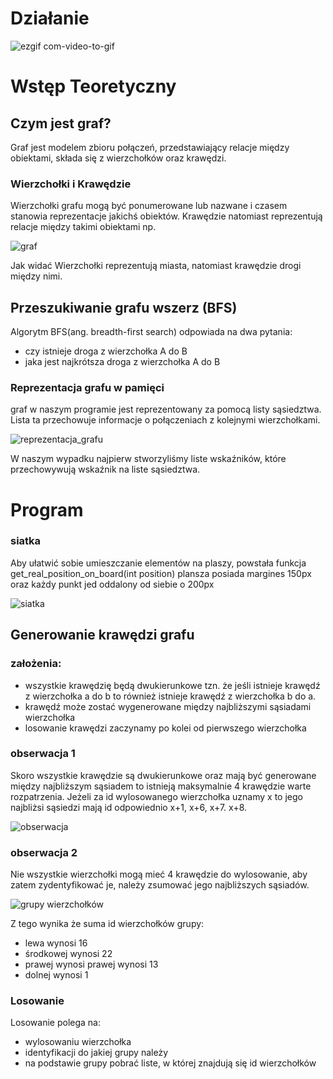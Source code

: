 # Działanie 

![ezgif com-video-to-gif](https://github.com/WojciechGos/przeszukiwanie-grafu-BFS/assets/36795978/0e8c0abd-4624-4e20-84ad-80d25d2cdda9)



# Wstęp Teoretyczny

## Czym jest graf?

Graf jest modelem zbioru połączeń, przedstawiający relacje między obiektami,
składa się z wierzchołków oraz krawędzi. 


### Wierzchołki i Krawędzie

Wierzchołki grafu mogą być ponumerowane lub nazwane i czasem stanowia reprezentacje jakichś obiektów.
Krawędzie natomiast reprezentują relacje między takimi obiektami np.

![graf](graf.png)


Jak widać Wierzchołki reprezentują miasta, natomiast krawędzie drogi między nimi.

## Przeszukiwanie grafu wszerz (BFS)

Algorytm BFS(ang. breadth-first search) odpowiada na dwa pytania:
- czy istnieje droga z wierzchołka A do B
- jaka jest najkrótsza droga z wierzchołka A do B

### Reprezentacja grafu w pamięci

graf w naszym programie jest reprezentowany za pomocą listy sąsiedztwa.
Lista ta przechowuje informacje o połączeniach z kolejnymi wierzchołkami.

![reprezentacja_grafu](reprezentacja.png)

W naszym wypadku najpierw stworzyliśmy liste wskaźników, które przechowywują wskaźnik na liste sąsiedztwa.

# Program

### siatka

Aby ułatwić sobie umieszczanie elementów na plaszy, powstała funkcja 
get_real_position_on_board(int position)
plansza posiada margines 150px oraz każdy punkt jed oddalony od siebie o 200px

![siatka](siatka.png)


## Generowanie krawędzi grafu

### założenia:
- wszystkie krawędzię będą dwukierunkowe tzn. że jeśli istnieje krawędź z wierzchołka a do b to również istnieje krawędź z wierzchołka b do a.
- krawędź może zostać wygenerowane między najbliższymi sąsiadami wierzchołka
- losowanie krawędzi zaczynamy po kolei od pierwszego wierzchołka

### obserwacja 1
Skoro wszystkie krawędzie są dwukierunkowe oraz mają być generowane między najbliższym sąsiadem to istnieją maksymalnie 4 krawędzie warte rozpatrzenia.
Jeżeli za id wylosowanego wierzchołka uznamy x to jego najbliżsi sąsiedzi mają id odpowiednio x+1, x+6, x+7. x+8. 

![obserwacja](obserwacja.png)

### obserwacja 2

Nie wszystkie wierzchołki mogą mieć 4 krawędzie do wylosowanie, aby zatem zydentyfikować je, należy zsumować jego najbliższych sąsiadów.

![grupy wierzchołków](grupy_wierzcholkow.png)

Z tego wynika że suma id wierzchołków grupy:
- lewa wynosi 16
- środkowej wynosi 22
- prawej wynosi prawej wynosi 13
- dolnej wynosi 1

### Losowanie

Losowanie polega na: 
 - wylosowaniu wierzchołka
 - identyfikacji do jakiej grupy należy
 - na podstawie grupy pobrać liste, w której znajdują się id wierzchołków 
